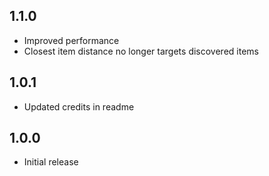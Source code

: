 ## 1.1.0

* Improved performance
* Closest item distance no longer targets discovered items

## 1.0.1

* Updated credits in readme

## 1.0.0

* Initial release
